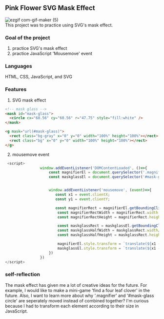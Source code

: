 ## Pink Flower SVG Mask Effect

![ezgif com-gif-maker (5)](https://user-images.githubusercontent.com/94214512/187004872-85a845a2-e887-4a8a-b352-462dc4ccf956.gif)<br>
This project was to practice using SVG's mask effect.

### Goal of the project

1. practice SVG's mask effect
2. practice JavaScript 'Mousemove' event

### Languages

HTML, CSS, JavaScript, and SVG

### Features

1. SVG mask effect

```html
<!-- mask glass -->
<mask id="mask-glass">
  <circle cx="60.56" cy="60.56" r="47.75" style="fill:white" />
</mask>

<g mask="url(#mask-glass)">
  <rect class="bg-gray" x="0" y="0" width="100%" height="100%"></rect>
  <rect class="bg" x="0" y="0" width="100%" height="100%"></rect>
</g>
```

2. mousemove event

```js
 <script>
                window.addEventListener('DOMContentLoaded', ()=>{
                    const magnifierEl = document.querySelector('.magnifier');
                    const maskglassEl = document.querySelector('#mask-glass circle')


                    window.addEventListener('mousemove', (event)=>{
                       const x1 = event.clientX;
                       const y1 = event.clientY;

                       const magnifierRect = magnifierEl.getBoundingClientRect()
                        const magnifierRectWidth = magnifierRect.width
                        const magnifierRectHeight = magnifierRect.height

                        const maskglassRect = maskglassEl.getBoundingClientRect()
                        const maskglassHalfWidth = maskglassRect.width/2
                        const maskglassHalfHeight = maskglassRect.height/2

                        magnifierEl.style.transform = `translate(${x1 - magnifierRectWidth - maskglassHalfWidth - 0.5}px,${y1 - magnifierRectHeight - maskglassHalfHeight + 23}px)`
                        maskglassEl.style.transform = `translate(${x1 - maskglassHalfWidth}px, ${y1 - maskglassHalfHeight}px)`
                    })
                })
</script>
```

### self-reflection

The mask effect has given me a lot of creative ideas for the future.
For example, I would like to make a mini-game 'find a four leaf clover' in the future.
Also, I want to learn more about why '.magnifier' and '#mask-glass circle' are seperately moved instead of combined together? I'm curious because I had to transform each element according to their size in JavaScript.
